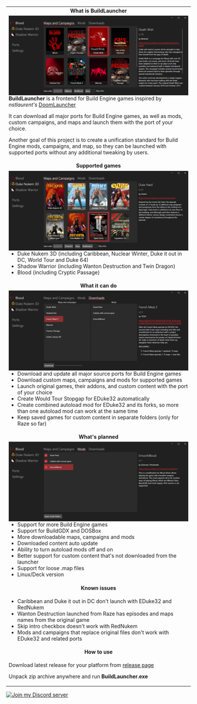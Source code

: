 <table>

<tr>
<td align="center" valign="middle">
<b>What is BuildLauncher</b>
</td>
</tr>

<tr>
<td valign="center">
<img align="right" src="img/img1.png">

<b>BuildLauncher</b> is a frontend for Build Engine games inspired by *nstlaurent's* [DoomLauncher](https://github.com/nstlaurent/DoomLauncher)

It can download all major ports for Build Engine games, as well as mods, custom campaigns, and maps and launch them with the port of your choice.

Another goal of this project is to create a unification standard for Build Engine mods, campaigns, and map, so they can be launched with supported ports without any additional tweaking by users.

</td>
</tr>

<tr>
<td align="center" valign="middle">
<b>Supported games</b>
</td>
</tr>

<tr>
<td valign="center">
<img align="right" src="img/img2.png">

- Duke Nukem 3D (including Caribbean, Nuclear Winter, Duke it out in DC, World Tour and  Duke 64)
- Shadow Warrior (including Wanton Destruction and Twin Dragon)
- Blood (including Cryptic Passage)

</td>
</tr>

<tr>
<td align="center" valign="middle">
<b>What it can do</b>
</td>
</tr>

<tr>
<td valign="center">
<img align="right" src="img/img3.png">

- Download and update all major source ports for Build Engine games
- Download custom maps, campaigns and mods for supported games
- Launch original games, their addons, and custom content with the port of your choice
- Create Would Tour Stopgap for EDuke32 automatically
- Create combined autoload mod for EDuke32 and its forks, so more than one autoload mod can work at the same time
- Keep saved games for custom content in separate folders (only for Raze so far)

</td>
</tr>

<tr>
<td align="center" valign="middle">
<b>What's planned</b>
</td>
</tr>

<tr>
<td valign="center">
<img align="right" src="img/img4.png">

- Support for more Build Engine games
- Support for BuildGDX and DOSBox
- More downloadable maps, campaigns and mods
- Downloaded content auto update
- Ability to turn autoload mods off and on
- Better support for custom content that's not downloaded from the launcher
- Support for loose .map files
- Linux/Deck version

</td>
</tr>

<tr>
<td align="center" valign="middle">
<b>Known issues</b>
</td>
</tr>

<tr>
<td valign="center">

- Caribbean and Duke it out in DC don't launch with EDuke32 and RedNukem
- Wanton Destruction launched from Raze has episodes and maps names from the original game
- Skip intro checkbox doesn't work with RedNukem
- Mods and campaigns that replace original files don't work with EDuke32 and related ports

</td>
</tr>

<tr>
<td align="center" valign="middle">
<b>How to use</b>
</td>
</tr>

<tr>
<td valign="center">

Download latest release for your platform from <a href="https://github.com/fgsfds/BuildLauncher/releases">release page</a>

Unpack zip archive anywhere and run <b>BuildLauncher.exe</b>

</td>
</tr>

</table>

<img align="left" height="32" src="https://assets-global.website-files.com/6257adef93867e50d84d30e2/636e0a6a49cf127bf92de1e2_icon_clyde_blurple_RGB.png"> <a href="https://discord.gg/mWvKyxR4et">Join my Discord server</a>
